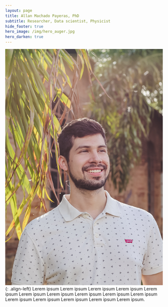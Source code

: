 ```yaml
---
layout: page
title: Allan Machado Payeras, PhD
subtitle: Researcher, Data scientist, Physicist
hide_footer: true
hero_image: /img/hero_auger.jpg
hero_darken: true
---
```



![image](/img/allan.jpg){: .align-left}
Lerem ipsum Lerem ipsum Lerem ipsum Lerem ipsum Lerem ipsum Lerem ipsum Lerem ipsum Lerem ipsum Lerem ipsum Lerem ipsum Lerem ipsum Lerem ipsum Lerem ipsum Lerem ipsum Lerem ipsum.